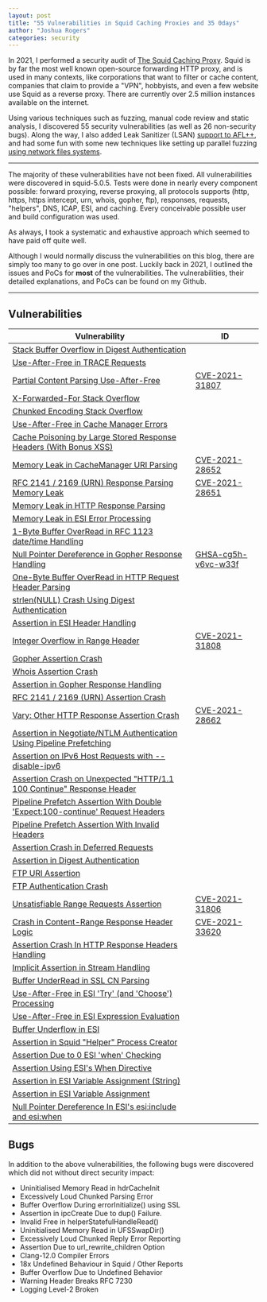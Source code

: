 ```yaml
---
layout: post
title: "55 Vulnerabilities in Squid Caching Proxies and 35 0days"
author: "Joshua Rogers"
categories: security
---
```


In 2021, I performed a security audit of [The Squid Caching Proxy](https://github.com/squid-cache/squid). Squid is by far the most well known open-source forwarding HTTP proxy, and is used in many contexts, like corporations that want to filter or cache content, companies that claim to provide a "VPN", hobbyists, and even a few website use Squid as a reverse proxy. There are currently over 2.5 million instances available on the internet.

Using various techniques such as fuzzing, manual code review and static analysis, I discovered 55 security vulnerabilities (as well as 26 non-security bugs). Along the way, I also added Leak Sanitizer (LSAN) [support to AFL++](https://github.com/AFLplusplus/AFLplusplus/pull/855), and had some fun with some new techniques like setting up parallel fuzzing [using network files systems](https://joshua.hu/fuzzing-multiple-servers-parallel-aflplusplus-nfs).

---

The majority of these vulnerabilities have not been fixed. All vulnerabilities were discovered in squid-5.0.5. Tests were done in nearly every component possible: forward proxying, reverse proxying, all protocols supports (http, https, https intercept, urn, whois, gopher, ftp), responses, requests, "helpers", DNS, ICAP, ESI, and caching. Every conceivable possible user and build configuration was used.

As always, I took a systematic and exhaustive approach which seemed to have paid off quite well.

Although I would normally discuss the vulnerabilities on this blog, there are simply too many to go over in one post. Luckily back in 2021, I outlined the issues and PoCs for __most__ of the vulnerabilities. The vulnerabilities, their detailed explanations, and PoCs can be found on my Github.

---

## Vulnerabilities

|  Vulnerability| ID |
|--|--|
| [Stack Buffer Overflow in Digest Authentication](https://megamansec.github.io/Squid-Security-Audit/digest-overflow.html)| |
| [Use-After-Free in TRACE Requests](https://megamansec.github.io/Squid-Security-Audit/trace-uaf.html)| |
| [Partial Content Parsing Use-After-Free](https://megamansec.github.io/Squid-Security-Audit/range-uaf.html)|[CVE-2021-31807](https://cve.mitre.org/cgi-bin/cvename.cgi?name=CVE-2021-31807) |
| [X-Forwarded-For Stack Overflow](https://megamansec.github.io/Squid-Security-Audit/xff-stackoverflow.html)| |
| [Chunked Encoding Stack Overflow](https://megamansec.github.io/Squid-Security-Audit/chunked-stackoverflow.html)| |
| [Use-After-Free in Cache Manager Errors](https://megamansec.github.io/Squid-Security-Audit/cache-uaf.html)| |
| [Cache Poisoning by Large Stored Response Headers (With Bonus XSS)](https://megamansec.github.io/Squid-Security-Audit/cache-headers.html)| |
| [Memory Leak in CacheManager URI Parsing](https://megamansec.github.io/Squid-Security-Audit/cachemanager-memleak.html)|[CVE-2021-28652](https://cve.mitre.org/cgi-bin/cvename.cgi?name=CVE-2021-28652) |
| [RFC 2141 / 2169 (URN) Response Parsing Memory Leak](https://megamansec.github.io/Squid-Security-Audit/urn-memleak.html)| [CVE-2021-28651](https://cve.mitre.org/cgi-bin/cvename.cgi?name=CVE-2021-28651)|
| [Memory Leak in HTTP Response Parsing](https://megamansec.github.io/Squid-Security-Audit/response-memleaks.html)| |
| [Memory Leak in ESI Error Processing](https://megamansec.github.io/Squid-Security-Audit/esi-memleak.html)| |
| [1-Byte Buffer OverRead in RFC 1123 date/time Handling](https://megamansec.github.io/Squid-Security-Audit/datetime-overflow.html)| |
| [Null Pointer Dereference in Gopher Response Handling](https://megamansec.github.io/Squid-Security-Audit/gopher-nullpointer.html)| [GHSA-cg5h-v6vc-w33f](https://github.com/squid-cache/squid/security/advisories/GHSA-cg5h-v6vc-w33f) |
| [One-Byte Buffer OverRead  in HTTP Request Header Parsing](https://megamansec.github.io/Squid-Security-Audit/garbage-overflow.html)| |
| [strlen(NULL) Crash Using Digest Authentication](https://megamansec.github.io/Squid-Security-Audit/digest-strlen-null.html)| |
| [Assertion in ESI Header Handling](https://megamansec.github.io/Squid-Security-Audit/esi-assert-header.html)| |
| [Integer Overflow in Range Header](https://megamansec.github.io/Squid-Security-Audit/range-assert-int.html)|[CVE-2021-31808](https://cve.mitre.org/cgi-bin/cvename.cgi?name=CVE-2021-31808) |
| [Gopher Assertion Crash](https://megamansec.github.io/Squid-Security-Audit/gopher-assert-entry.html)| |
| [Whois Assertion Crash](https://megamansec.github.io/Squid-Security-Audit/whois-assert-entry.html)| |
| [Assertion in Gopher Response Handling](https://megamansec.github.io/Squid-Security-Audit/gopher-assert.html)| |
| [RFC 2141 / 2169 (URN) Assertion Crash](https://megamansec.github.io/Squid-Security-Audit/urn-assert.html)| |
| [Vary: Other HTTP Response Assertion Crash](https://megamansec.github.io/Squid-Security-Audit/vary-other-assert.html)|[CVE-2021-28662](https://cve.mitre.org/cgi-bin/cvename.cgi?name=CVE-2021-28662) |
| [Assertion in Negotiate/NTLM Authentication Using Pipeline Prefetching](https://megamansec.github.io/Squid-Security-Audit/ntlm-negotiate-assert.html)| |
| [Assertion on IPv6 Host Requests with --disable-ipv6](https://megamansec.github.io/Squid-Security-Audit/ipv6-assert.html)| |
| [Assertion Crash on Unexpected "HTTP/1.1 100 Continue" Response Header](https://megamansec.github.io/Squid-Security-Audit/100-continue-entry-assert.html)| |
| [Pipeline Prefetch Assertion With Double 'Expect:100-continue' Request Headers](https://megamansec.github.io/Squid-Security-Audit/expect-100-assert.html)| |
| [Pipeline Prefetch Assertion With Invalid Headers](https://megamansec.github.io/Squid-Security-Audit/expect-100-invalid-headers-assert.html)| |
| [Assertion Crash in Deferred Requests](https://megamansec.github.io/Squid-Security-Audit/defer-assert.html)| |
| [Assertion in Digest Authentication](https://megamansec.github.io/Squid-Security-Audit/digest-assert.html)| |
| [FTP URI Assertion](https://megamansec.github.io/Squid-Security-Audit/ftp-assert.html)| |
| [FTP Authentication Crash](https://megamansec.github.io/Squid-Security-Audit/ftp-fatal.html)| |
| [Unsatisfiable Range Requests Assertion](https://megamansec.github.io/Squid-Security-Audit/range-assert.html)|[CVE-2021-31806](https://cve.mitre.org/cgi-bin/cvename.cgi?name=CVE-2021-31806) |
| [Crash in Content-Range Response Header Logic](https://megamansec.github.io/Squid-Security-Audit/range-fatal.html)|[CVE-2021-33620](https://cve.mitre.org/cgi-bin/cvename.cgi?name=CVE-2021-33620) |
| [Assertion Crash In HTTP Response Headers Handling](https://megamansec.github.io/Squid-Security-Audit/response-assertion.html)| |
| [Implicit Assertion in Stream Handling](https://megamansec.github.io/Squid-Security-Audit/stream-assert.html)| |
| [Buffer UnderRead in SSL CN Parsing](https://megamansec.github.io/Squid-Security-Audit/ssl-bufferunderread.html)| |
| [Use-After-Free in ESI 'Try' (and 'Choose') Processing ](https://megamansec.github.io/Squid-Security-Audit/esi-uaf-crash.html)| |
| [Use-After-Free in ESI Expression Evaluation ](https://megamansec.github.io/Squid-Security-Audit/esi-uaf.html)| |
| [Buffer Underflow in ESI ](https://megamansec.github.io/Squid-Security-Audit/esi-underflow.html)| |
| [Assertion in Squid "Helper" Process Creator](https://megamansec.github.io/Squid-Security-Audit/ipc-assert.html)| |
| [Assertion Due to 0 ESI 'when' Checking ](https://megamansec.github.io/Squid-Security-Audit/esi-when-assert-0.html)| |
| [Assertion Using ESI's When Directive ](https://megamansec.github.io/Squid-Security-Audit/esi-when-assert-1.html)| |
| [Assertion in ESI Variable Assignment (String)](https://megamansec.github.io/Squid-Security-Audit/esi-assignassert-2.html)| |
| [Assertion in ESI Variable Assignment](https://megamansec.github.io/Squid-Security-Audit/esi-assignassert.html)| |
| [Null Pointer Dereference In ESI's esi:include and esi:when ](https://megamansec.github.io/Squid-Security-Audit/esi-nullpointer.html)| |

## Bugs

In addition to the above vulnerabilities, the following bugs were discovered which did not without direct security impact:

- Uninitialised Memory Read in hdrCacheInit
- Excessively Loud Chunked Parsing Error
- Buffer Overflow During errorInitialize() using SSL
- Assertion in ipcCreate Due to dup() Failure.
- Invalid Free in helperStatefulHandleRead()
- Uninitialised Memory Read in UFSSwapDir()
- Excessively Loud Chunked Reply Error Reporting
- Assertion Due to url_rewrite_children Option
- Clang-12.0 Compiler Errors
- 18x Undefined Behaviour in Squid / Other Reports
- Buffer Overflow Due to Undefined Behavior
- Warning Header Breaks RFC 7230
- Logging Level-2 Broken

